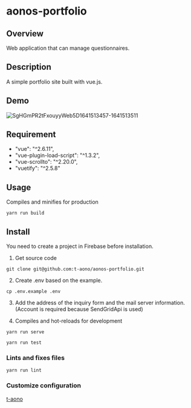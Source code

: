 # aonos-portfolio

## Overview

Web application that can manage questionnaires.

## Description

A simple portfolio site built with vue.js.

## Demo

![SgHGmPR2tFxouyyWeb5D1641513457-1641513511](https://user-images.githubusercontent.com/46856574/148469189-5ff0bff2-0cd4-4464-a91a-18b930073ad7.gif)

<!-- ## VS. -->

## Requirement

- "vue": "^2.6.11",
- "vue-plugin-load-script": "^1.3.2",
- "vue-scrollto": "^2.20.0",
- "vuetify": "^2.5.8"

## Usage

Compiles and minifies for production

```
yarn run build
```

## Install

You need to create a project in Firebase before installation.

1. Get source code

```
git clone git@github.com:t-aono/aonos-portfolio.git
```

2. Create .env based on the example.

```
cp .env.example .env
```

3. Add the address of the inquiry form and the mail server information.  
   (Account is required because SendGridApi is used)

4. Compiles and hot-reloads for development

```
yarn run serve
```

<!-- ## Contribution -->

```
yarn run test
```

### Lints and fixes files

```
yarn run lint
```

### Customize configuration

[t-aono](https://github.com/t-aono)

<!-- README.md Sample -->
<!-- https://deeeet.com/writing/2014/07/31/readme/ -->
